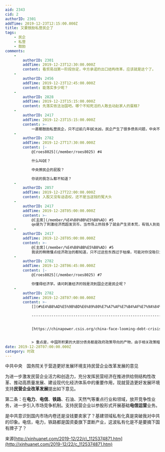 ```yaml
---
aid: 2343
cid: 2
authorID: 2301
addTime: 2019-12-23T12:15:00.000Z
title: 又要鼓励私营民企了
tags:
    - 民企
    - 私营
    - 鼓励
comments:
    -
        authorID: 2301
        addTime: 2019-12-23T12:30:00.000Z
        content: 看贸易战第一阶段协定，中方承诺的出口结构改革，应该就是这个了。
    -
        authorID: 2456
        addTime: 2019-12-23T12:45:00.000Z
        content: 能落实多少呢？
    -
        authorID: 2828
        addTime: 2019-12-23T15:15:00.000Z
        content: 先落实依法治国吧。哪个不知死活的人敢去动赵家人的蛋糕?
    -
        authorID: 2417
        addTime: 2019-12-23T15:15:00.000Z
        content: >-
            一直都鼓励私营民企，只不过前几年QE太凶，民企产生了很多债务问题，中央不得不出来擦屁股。不过就算放开也没啥用，电信，电力，铁路并不属于高投资回报率的行业，民间资本是否有兴趣还要观察。
    -
        authorID: 2782
        addTime: 2019-12-27T17:30:00.000Z
        content: |-
            @[roes8025](/member/roes8025) #4

            什么叫QE？

            中央擦民企的屁股？

            你说的我怎么都不知道？
    -
        authorID: 2857
        addTime: 2019-12-27T22:00:00.000Z
        content: 入股又没有话语权，还不是当送钱的冤大头
    -
        authorID: 2417
        addTime: 2019-12-28T05:00:00.000Z
        content: >-
            @[主席](/member/%E4%B8%BB%E5%B8%AD) #5
            qe是为了刺激经济而超发货币，当市场上热钱多了就会产生资本荒，有钱人到处找项目投资，因为不投资就会财富缩水。但大量投资带来的是大量的积极企业，于是又开始货币缩表抑制资本的过度投机，本来那些垃圾民企在市场上自生自灭就好了，但垃圾民企的大量破产会带来失业率的飙升，这不利于社会稳定，于是为了稳就业政府就做了接盘侠收购有债务问题的民企，同时向民间开放基础项目投资解决资本无处投资的问题。这两年新闻经常提的去杠杆调结构就是这个意思，这篇新闻描述的只是整个政策的一部分。
    -
        authorID: 2417
        addTime: 2019-12-28T05:00:00.000Z
        content: >-
            @[主席](/member/%E4%B8%BB%E5%B8%AD) #5
            我说的稍微懂点经济政治的都知道，只不过这些东西过于枯燥，可能对你没吸引力。毕竟民主独裁这种感性的话题才是墙外中文社区的主流。
    -
        authorID: 2782
        addTime: 2019-12-28T06:45:00.000Z
        content: |-
            @[roes8025](/member/roes8025) #7

            你懂得经济学。请问刺激经济的钱是流到国企还是民企呢？
    -
        authorID: 2782
        addTime: 2019-12-28T07:00:00.000Z
        content: >-
            [](#%E4%B8%AD%E5%9B%BD%E6%89%80%E7%A7%AF%E7%B4%AF%E7%9A%84%E5%A4%A7%E9%83%A8%E5%88%86%E5%80%BA%E5%8A%A1%E9%83%BD%E6%98%AF%E6%94%BF%E5%BA%9C%E6%94%BF%E7%AD%96%E5%AF%BC%E5%90%91%E7%9A%84%E4%BA%A7%E7%89%A9)中国所积累的大部分债务都是政府政策导向的产物

            ---------------------------------------------------------------------------------------------------------------------------------------------------------------------------------------------------------------------------------


            [https://chinapower.csis.org/china-face-looming-debt-crisis/?lang=zh-hans](https://chinapower.csis.org/china-face-looming-debt-crisis/?lang=zh-hans)


            > 重点是，中国所积累的大部分债务都是政府政策导向的产物，由于相关政策暗中为国有企业与国有银行提供财政支援，政府偿债的成本进一步加大。
date: 2019-12-28T07:00:00.000Z
category: 时政
---
```


中共中央　国务院关于营造更好发展环境支持民营企业改革发展的意见

  
为进一步激发民营企业活力和创造力，充分发挥民营经济在推进供给侧结构性改革、推动高质量发展、建设现代化经济体系中的重要作用，现就营造更好发展环境支持**民营企业改革发展**提出如下意见。

  
第二条：在**电力**、**电信**、**铁路**、石油、天然气等重点行业和领域，放开竞争性业务，进一步引入市场竞争机制。支持民营企业以参股形式开展基础**电信运营**业务。

  
是中共意识到国内市场内卷还是没钱要卖家了？基建领域私有化真是突破我对中共的印象。电信，电力，铁路都是国资委旗下垄断产业，这波私有化是不是要摘下国有牌子了？

来源[http://xinhuanet.com/2019-12/22/c\_1125374871.htm](http://xinhuanet.com/2019-12/22/c_1125374871.htm)
